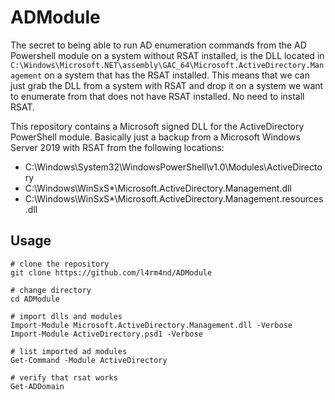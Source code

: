 # ADModule

The secret to being able to run AD enumeration commands from the AD Powershell module on a system without RSAT installed, is the DLL located in ``C:\Windows\Microsoft.NET\assembly\GAC_64\Microsoft.ActiveDirectory.Management`` on a system that has the RSAT installed. This means that we can just grab the DLL from a system with RSAT and drop it on a system we want to enumerate from that does not have RSAT installed. No need to install RSAT.

This repository contains a Microsoft signed DLL for the ActiveDirectory PowerShell module. Basically just a backup from a Microsoft Windows Server 2019 with RSAT from the following locations:

- C:\Windows\System32\WindowsPowerShell\v1.0\Modules\ActiveDirectory
- C:\Windows\WinSxS\*\Microsoft.ActiveDirectory.Management.dll
- C:\Windows\WinSxS\*\Microsoft.ActiveDirectory.Management.resources.dll

## Usage

````
# clone the repository
git clone https://github.com/l4rm4nd/ADModule

# change directory
cd ADModule

# import dlls and modules
Import-Module Microsoft.ActiveDirectory.Management.dll -Verbose
Import-Module ActiveDirectory.psd1 -Verbose

# list imported ad modules
Get-Command -Module ActiveDirectory

# verify that rsat works
Get-ADDomain
````
